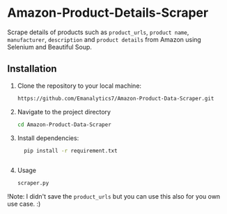# Amazon-Product-Details-Scraper
Scrape details of products such as `product_urls`, `product name`, `manufacturer`, `description` and `product details` from Amazon using Selenium and Beautiful Soup.
## Installation

1. Clone the repository to your local machine:
   ```bash
   https://github.com/Emanalytics7/Amazon-Product-Data-Scraper.git
2. Navigate to the project directory
   ```bash
   cd Amazon-Product-Data-Scraper

3. Install dependencies:
   ```bash
     pip install -r requirement.txt
    
4. Usage
   ```bash
   scraper.py

!Note:
I didn't save the `product_urls` but you can use this also for you own use case. :)
